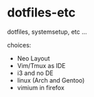 # dotfiles-etc
dotfiles, systemsetup, etc ... 

choices: 
  * Neo Layout 
  * Vim/Tmux as IDE
  * i3 and no DE
  * linux (Arch and Gentoo)
  * vimium in firefox
